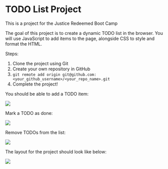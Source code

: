 # TODO List Project

This is a project for the Justice Redeemed Boot Camp

The goal of this project is to create a dynamic TODO list in the browser. You will use JavaScript to add items to the page, alongside CSS to style and format the HTML.

Steps:

1. Clone the project using Git
2. Create your own repository in GitHub
3. `git remote add origin git@github.com:<your_github_username>/<your_repo_name>.git`
4. Complete the project!

You should be able to add a TODO item:

![](https://github.com/ewlahay/ToDoList_Project/blob/main/illustrations/addTODO.gif?raw=true)

Mark a TODO as done:

![](https://raw.githubusercontent.com/ewlahay/ToDoList_Project/main/illustrations/markAsDone.gif)

Remove TODOs from the list:

![](https://raw.githubusercontent.com/ewlahay/ToDoList_Project/main/illustrations/removeTODO.gif)

The layout for the project should look like below:

![](https://github.com/ewlahay/ToDoList_Project/blob/main/illustrations/addMultiple.gif)
